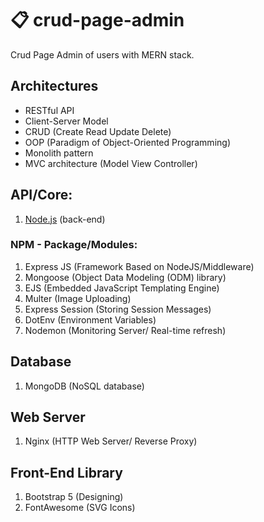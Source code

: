 # 📋 crud-page-admin
Crud Page Admin of users with MERN stack.

## Architectures
- RESTful API
- Client-Server Model
- CRUD (Create Read Update Delete)
- OOP (Paradigm of Object-Oriented Programming)
- Monolith pattern
- MVC architecture (Model View Controller)

## API/Core:
1. <a href="https://nodejs.org/en/">Node.js</a> (back-end)

### NPM - Package/Modules:

1. Express JS (Framework Based on NodeJS/Middleware)
2. Mongoose (Object Data Modeling (ODM) library)
3. EJS (Embedded JavaScript Templating Engine)
4. Multer (Image Uploading)
5. Express Session (Storing Session Messages)
6. DotEnv (Environment Variables)
7. Nodemon (Monitoring Server/ Real-time refresh)

## Database
1. MongoDB (NoSQL database)

## Web Server
1. Nginx (HTTP Web Server/ Reverse Proxy)

## Front-End Library
1. Bootstrap 5 (Designing)
2. FontAwesome (SVG Icons)
